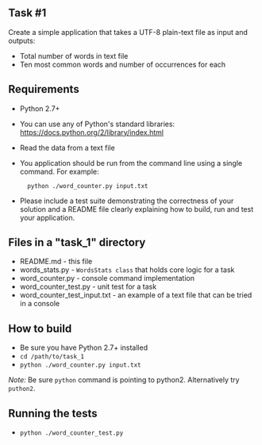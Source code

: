 Task #1
-----------------------------

Create a simple application that takes a UTF-8 plain-text file as input and outputs:

- Total number of words in text file
- Ten most common words and number of occurrences for each
  

Requirements
-----------------------------
- Python 2.7+
- You can use any of Python's standard libraries: https://docs.python.org/2/library/index.html
- Read the data from a text file
- You application should be run from the command line using a single command. For example:

        python ./word_counter.py input.txt
    
- Please include a test suite demonstrating the correctness of your solution and a README file clearly explaining how to build, run and test your application.
    

Files in a "task_1" directory
-----------------------------
- README.md - this file
- words_stats.py - `WordsStats class` that holds core logic for a task
- word_counter.py - console command implementation 
- word_counter_test.py - unit test for a task
- word_counter_test_input.txt - an example of a text file that can be tried in a console



How to build
-----------------------------

- Be sure you have Python 2.7+ installed
- `cd /path/to/task_1`
- `python ./word_counter.py input.txt`
    
*Note:*  Be sure `python` command is pointing to python2. Alternatively try `puthon2`.


Running the tests
-----------------------------
- `python ./word_counter_test.py`
    

